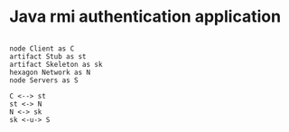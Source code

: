 # Java rmi authentication application

```plantuml

node Client as C
artifact Stub as st
artifact Skeleton as sk
hexagon Network as N
node Servers as S

C <--> st
st <-> N
N <-> sk
sk <-u-> S
  
```
